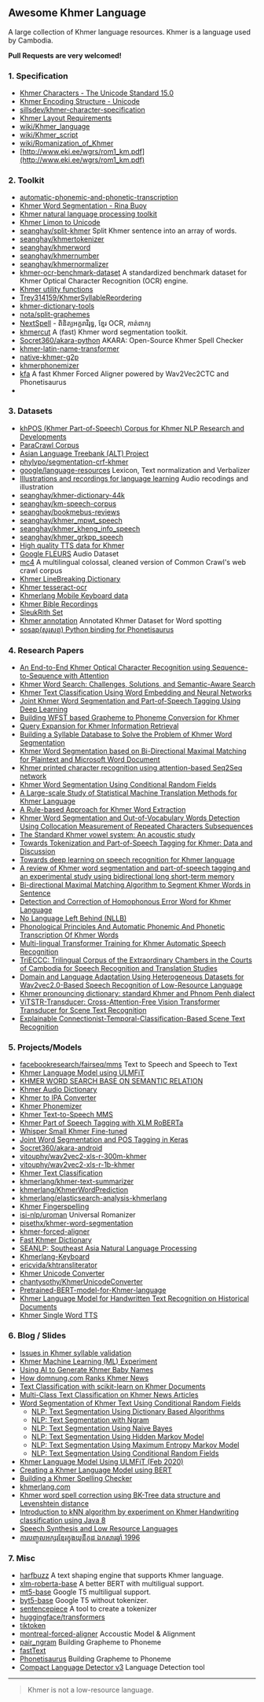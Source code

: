## Awesome Khmer Language

A large collection of Khmer language resources. Khmer is a language used by Cambodia. 

**Pull Requests are very welcomed!** 

### 1. Specification

- [Khmer Characters - The Unicode Standard 15.0](https://www.unicode.org/charts/PDF/U1780.pdf)
- [Khmer Encoding Structure - Unicode](https://www.unicode.org/L2/L2021/21241-khmer-structure.pdf)
- [sillsdev/khmer-character-specification](https://github.com/sillsdev/khmer-character-specification)
- [Khmer Layout Requirements](https://www.w3.org/International/sealreq/khmer)
- [wiki/Khmer_language](https://en.wikipedia.org/wiki/Khmer_language)
- [wiki/Khmer_script](https://en.wikipedia.org/wiki/Khmer_script)
- [wiki/Romanization_of_Khmer](https://en.wikipedia.org/wiki/Romanization_of_Khmer)
- [http://www.eki.ee/wgrs/rom1_km.pdf](http://www.eki.ee/wgrs/rom1_km.pdf)

### 2. Toolkit

- [automatic-phonemic-and-phonetic-transcription](https://gitlab.com/mkrlab/automatic-phonemic-and-phonetic-transcription)
- [Khmer Word Segmentation - Rina Buoy](https://github.com/rinabuoy/KhmerNLP)
- [Khmer natural language processing toolkit](https://github.com/VietHoang1512/khmer-nltk)
- [Khmer Limon to Unicode](https://github.com/danhhong/limon_unicode_converter)
- [seanghay/split-khmer](https://github.com/seanghay/split-khmer) Split Khmer sentence into an array of words.
- [seanghay/khmertokenizer](https://github.com/seanghay/khmertokenizer)
- [seanghay/khmerword](https://github.com/seanghay/khmerword)
- [seanghay/khmernumber](https://github.com/seanghay/khmernumber)
- [seanghay/khmernormalizer](https://github.com/seanghay/khmernormalizer)
- [khmer-ocr-benchmark-dataset](https://github.com/EKYCSolutions/khmer-ocr-benchmark-dataset) A standardized benchmark dataset for Khmer Optical Character Recognition (OCR) engine.
- [Khmer utility functions](https://github.com/seanghay/is-khmer)
- [Trey314159/KhmerSyllableReordering](https://github.com/Trey314159/KhmerSyllableReordering)
- [khmer-dictionary-tools](https://code.google.com/archive/p/khmer-dictionary-tools/)
- [nota/split-graphemes](https://github.com/nota/split-graphemes)
- [NextSpell](https://nextspell.com/) - ពិនិត្យអក្ខរាវិរុទ្ធ, ខ្មែរ OCR, កាត់ពាក្យ
- [khmercut](https://github.com/seanghay/khmercut) A (fast) Khmer word segmentation toolkit.
- [Socret360/akara-python](https://github.com/Socret360/akara-python) AKARA: Open-Source Khmer Spell Checker
- [khmer-latin-name-transformer](https://github.com/seanghay/khmer-latin-name-transformer)
- [native-khmer-g2p](https://github.com/seanghay/native-khmer-g2p)
- [khmerphonemizer](https://github.com/seanghay/khmerphonemizer)
- [kfa](https://github.com/seanghay/kfa) A fast Khmer Forced Aligner powered by Wav2Vec2CTC and Phonetisaurus
- 
### 3. Datasets

- [khPOS (Khmer Part-of-Speech) Corpus for Khmer NLP Research and Developments](https://github.com/ye-kyaw-thu/khPOS/) 
- [ParaCrawl Corpus](https://paracrawl.eu/)
- [Asian Language Treebank (ALT) Project](https://www2.nict.go.jp/astrec-att/member/mutiyama/ALT/)
- [phylypo/segmentation-crf-khmer](https://github.com/phylypo/segmentation-crf-khmer)
- [google/language-resources](https://github.com/google/language-resources/tree/master/km) Lexicon, Text normalization and Verbalizer
- [Illustrations and recordings for language learning](https://www.aakanee.com/) Audio recodings and illustration
- [seanghay/khmer-dictionary-44k](https://huggingface.co/datasets/seanghay/khmer-dictionary-44k)
- [seanghay/km-speech-corpus](https://huggingface.co/datasets/seanghay/km-speech-corpus)
- [seanghay/bookmebus-reviews](https://huggingface.co/datasets/seanghay/bookmebus-reviews)
- [seanghay/khmer_mpwt_speech](https://huggingface.co/datasets/seanghay/khmer_mpwt_speech)
- [seanghay/khmer_kheng_info_speech](https://huggingface.co/datasets/seanghay/khmer_kheng_info_speech)
- [seanghay/khmer_grkpp_speech](https://huggingface.co/datasets/seanghay/khmer_grkpp_speech)
- [High quality TTS data for Khmer](https://openslr.org/42/)
- [Google FLEURS](https://huggingface.co/datasets/google/fleurs) Audio Dataset
- [mc4](https://huggingface.co/datasets/mc4) A multilingual colossal, cleaned version of Common Crawl's web crawl corpus
- [Khmer LineBreaking Dictionary](https://github.com/sbbic/khmerlbdict)
- [Khmer tesseract-ocr](https://github.com/tesseract-ocr/tessdata/blob/main/khm.traineddata)
- [Khmerlang Mobile Keyboard data](https://khmerlang.com/posts/4)
- [Khmer Bible Recordings](http://littlex.net/khbible/)
- [SleukRith Set](https://github.com/donavaly/SleukRith-Set)
- [Khmer annotation](https://www.kaggle.com/datasets/keatchakravuth/khmer-annotation) Annotated Khmer Dataset for Word spotting
- [sosap(សូរសព្ទ) Python binding for Phonetisaurus](https://github.com/seanghay/sosap)

### 4. Research Papers

- [An End-to-End Khmer Optical Character Recognition using Sequence-to-Sequence with Attention](https://arxiv.org/abs/2106.10875)
- [Khmer Word Search: Challenges, Solutions, and Semantic-Aware Search](https://arxiv.org/abs/2112.08918)
- [Khmer Text Classification Using Word Embedding and Neural Networks](https://arxiv.org/abs/2112.06748)
- [Joint Khmer Word Segmentation and Part-of-Speech Tagging Using Deep Learning](https://arxiv.org/abs/2103.16801)
- [Building WFST based Grapheme to Phoneme Conversion for Khmer](https://ksoky.github.io/static/pdf/wfst_g2p.pdf)
- [Query Expansion for Khmer Information Retrieval](https://aclanthology.org/W10-3211.pdf)
- [Building a Syllable Database to Solve the Problem of Khmer Word Segmentation](https://arxiv.org/pdf/1703.02166.pdf)
- [Khmer Word Segmentation based on Bi-Directional Maximal Matching for Plaintext and Microsoft Word Document](http://www.apsipa.org/proceedings_2014/data/paper/1406.pdf)
- [Khmer printed character recognition using attention-based Seq2Seq network](https://journalofscience.ou.edu.vn/index.php/tech-en/article/view/2217)
- [Khmer Word Segmentation Using Conditional Random Fields](https://att-astrec.nict.go.jp/member/ding/KhNLP2015-SEG.pdf)
- [A Large-scale Study of Statistical Machine Translation Methods for Khmer Language](https://aclanthology.org/Y15-1030.pdf)
- [A Rule-based Approach for Khmer Word Extraction](https://www.ieice.org/publications/conference-FIT-DVDs/FIT2010/pdf/E/E_007.pdf)
- [Khmer Word Segmentation and Out-of-Vocabulary Words Detection Using Collocation Measurement of Repeated Characters Subsequences](./assets/GITS-GITI_2012-2013_Van.pdf)
- [The Standard Khmer vowel system: An acoustic study](http://www.rupp.edu.kh/CJBAR/files/Vol-2-Issue-2/5-CHEM-Vol-2-Issue-2.pdf)
- [Towards Tokenization and Part-of-Speech Tagging for Khmer: Data and Discussion](https://dl.acm.org/doi/fullHtml/10.1145/3464378)
- [Towards deep learning on speech recognition for Khmer language](https://mospace.umsystem.edu/xmlui/handle/10355/56110)
- [A review of Khmer word segmentation and part-of-speech tagging and an experimental study using bidirectional long short-term memory](https://journalofscience.ou.edu.vn/index.php/tech-en/article/download/2219/1680)
- [Bi-directional Maximal Matching Algorithm to Segment Khmer Words in Sentence](https://s3.ap-northeast-2.amazonaws.com/journal-home/journal/jips/fullText/787/jips_18_4_9.pdf)
- [Detection and Correction of Homophonous Error Word for Khmer Language](https://www.researchgate.net/profile/Sok-Chea/publication/228963957_Detection_and_Correction_of_Homophonous_Error_Word_for_Khmer_Language/links/5572617108aeacff1ffacd75/Detection-and-Correction-of-Homophonous-Error-Word-for-Khmer-Language.pdf)
- [No Language Left Behind (NLLB)](https://ai.meta.com/research/no-language-left-behind/)
- [Phonological Principles And Automatic Phonemic And Phonetic Transcription Of Khmer Words](https://drive.google.com/file/d/1c_FXNy90pv06StsBMQz4Rzk87ulMqXyM/view)
- [Multi-lingual Transformer Training for Khmer Automatic Speech Recognition](http://www.sap.ist.i.kyoto-u.ac.jp/lab/bib/intl/SOK-APSIPA19.pdf)
- [TriECCC: Trilingual Corpus of the Extraordinary Chambers in the Courts of Cambodia for Speech Recognition and Translation Studies](https://repository.kulib.kyoto-u.ac.jp/dspace/bitstream/2433/276897/1/s2717554522500072.pdf)
- [Domain and Language Adaptation Using Heterogeneous Datasets for Wav2vec2.0-Based Speech Recognition of Low-Resource Language](http://sap.ist.i.kyoto-u.ac.jp/EN/bib/intl/SOK-ICASSP23.pdf)
- [Khmer pronouncing dictionary: standard Khmer and Phnom Penh dialect](https://unesdoc.unesco.org/ark:/48223/pf0000246360)
- [ViTSTR-Transducer: Cross-Attention-Free Vision Transformer Transducer for Scene Text Recognition](https://www.mdpi.com/2313-433X/9/12/276)
- [Explainable Connectionist-Temporal-Classification-Based Scene Text Recognition](https://www.mdpi.com/2313-433X/9/11/248)
  
### 5. Projects/Models

- [facebookresearch/fairseq/mms](https://github.com/facebookresearch/fairseq/tree/main/examples/mms) Text to Speech and Speech to Text
- [Khmer Language Model using ULMFiT](https://ml.tovnah.com/khmer-ulmfit/)
- [KHMER WORD SEARCH BASE ON SEMANTIC RELATION](https://nlp.techostartup.center/)
- [Khmer Audio Dictionary](https://kheng.info/)
- [Khmer to IPA Converter](https://khmerlang.com/tools/khmer-ipa)
- [Khmer Phonemizer](https://huggingface.co/spaces/seanghay/khmer-g2p-ipa)
- [Khmer Text-to-Speech MMS](https://huggingface.co/spaces/seanghay/khmer-tts)
- [Khmer Part of Speech Tagging with XLM RoBERTa](https://huggingface.co/seanghay/khmer-pos-roberta)
- [Whisper Small Khmer Fine-tuned](https://huggingface.co/seanghay/whisper-small-khmer-v2)
- [Joint Word Segmentation and POS Tagging in Keras](https://github.com/Socret360/joint-khmer-word-segmentation-and-pos-tagging)
- [Socret360/akara-android](https://github.com/Socret360/akara-android)
- [vitouphy/wav2vec2-xls-r-300m-khmer](https://huggingface.co/vitouphy/wav2vec2-xls-r-300m-khmer)
- [vitouphy/wav2vec2-xls-r-1b-khmer](https://huggingface.co/vitouphy/wav2vec2-xls-r-1b-khmer)
- [Khmer Text Classification](https://huggingface.co/seanghay/khmer-text-classification-roberta)
- [khmerlang/khmer-text-summarizer](https://github.com/khmerlang/khmer-text-summarizer)
- [khmerlang/KhmerWordPrediction](https://github.com/khmerlang/KhmerWordPrediction)
- [khmerlang/elasticsearch-analysis-khmerlang](https://github.com/khmerlang/elasticsearch-analysis-khmerlang)
- [Khmer Fingerspelling](https://github.com/cadt-g6/khmer_fingerspelling)
- [isi-nlp/uroman](https://github.com/isi-nlp/uroman) Universal Romanizer
- [pisethx/khmer-word-segmentation](https://github.com/pisethx/khmer-word-segmentation)
- [khmer-forced-aligner](https://github.com/seanghay/khmer-forced-aligner)
- [Fast Khmer Dictionary](https://khmerdict.com)
- [SEANLP: Southeast Asia Natural Language Processing](https://github.com/zhaoshiyu/SEANLP)
- [Khmerlang-Keyboard](https://github.com/khmerlang/Khmerlang-Keyboard)
- [ericvida/khtransliterator](https://github.com/ericvida/khtransliterator)
- [Khmer Unicode Converter](https://github.com/chamnap/khmer_unicode_converter)
- [chantysothy/KhmerUnicodeConverter](https://github.com/chantysothy/KhmerUnicodeConverter)
- [Pretrained-BERT-model-for-Khmer-language](https://github.com/rifatul-rifat/Pretrained-BERT-model-for-Khmer-language)
- [Khmer Language Model for Handwritten Text Recognition on Historical Documents](https://github.com/SeanghortBorn/Khmer-Language-Model-v1.0)
- [Khmer Single Word TTS](https://huggingface.co/spaces/seanghay/KLEA)

### 6. Blog / Slides

- [Issues in Khmer syllable validation](https://lindenbergsoftware.com/en/notes/issues-in-khmer-syllable-validation/)
- [Khmer Machine Learning (ML) Experiment](https://ml.tovnah.com/)
- [Using AI to Generate Khmer Baby Names ](https://medium.com/@phylypo/using-ai-to-generate-khmer-baby-names-b9b0af79ee83)
- [How domnung.com Ranks Khmer News](https://medium.com/@phylypo/how-domnung-com-ranks-khmer-news-92bd68989f7a)
- [Text Classification with scikit-learn on Khmer Documents](https://medium.com/@phylypo/text-classification-with-scikit-learn-on-khmer-documents-1a395317d195)
- [Multi-Class Text Classification on Khmer News Articles](https://medium.com/@phylypo/multi-class-text-classification-on-khmer-news-articles-d0937281a524)
- [Word Segmentation of Khmer Text Using Conditional Random Fields](https://medium.com/@phylypo/segmentation-of-khmer-text-using-conditional-random-fields-3a2d4d73956a)
  - [NLP: Text Segmentation Using Dictionary Based Algorithms](https://medium.com/@phylypo/nlp-text-segmentation-using-dictionary-based-algorithms-6d0a45a76c08)
  - [NLP: Text Segmentation with Ngram](https://medium.com/@phylypo/nlp-text-segmentation-with-ngram-b5506dbb514c)
  - [NLP: Text Segmentation Using Naive Bayes](https://medium.com/@phylypo/nlp-text-segmentation-using-naive-bayes-bccdd08ccf6f)
  - [NLP: Text Segmentation Using Hidden Markov Model](https://medium.com/@phylypo/nlp-text-segmentation-using-hidden-markov-model-f238743d87eb)
  - [NLP: Text Segmentation Using Maximum Entropy Markov Model](https://medium.com/@phylypo/nlp-text-segmentation-using-maximum-entropy-markov-model-c6160b13b248)
  - [NLP: Text Segmentation Using Conditional Random Fields](https://medium.com/@phylypo/nlp-text-segmentation-using-conditional-random-fields-e8ff1d2b6060)
- [Khmer Language Model Using ULMFiT (Feb 2020)](https://medium.com/@phylypo/khmer-language-model-using-ulmfit-b0f8ca4e15be)
- [Creating a Khmer Language Model using BERT](https://medium.com/@phylypo/creating-a-khmer-language-model-using-bert-9a12d3f12b03)
- [Building a Khmer Spelling Checker](https://towardsdatascience.com/building-a-khmer-spelling-checker-7e3356677335)
- [khmerlang.com](https://khmerlang.com/)
- [Khmer word spell correction using BK-Tree data structure and Levenshtein distance](https://engleangs.medium.com/khmer-word-spell-correction-using-bk-tree-data-structure-and-levenshtein-distance-dd4d98e3766a)
- [Introduction to kNN algorithm by experiment on Khmer Handwriting classification using Java 8](https://towardsdatascience.com/introduction-to-knn-machine-learning-algorithm-by-experiment-on-khmer-handwriting-classification-66a64652a02c)
- [Speech Synthesis and Low Resource Languages](./assets/SLTU_TTS_Tutorial.pdf)
- [ការបញ្ចូលអក្សរខ្មែរក្នុងយូនីកូដ ឯកសារឆ្នាំ 1996](https://khmertypography.com/khmer-unicode-letter-1996)

### 7. Misc

- [harfbuzz](https://github.com/harfbuzz/harfbuzz) A text shaping engine that supports Khmer language.
- [xlm-roberta-base](https://huggingface.co/xlm-roberta-base) A better BERT with multiligual support.
- [mt5-base](https://huggingface.co/google/mt5-base) Google T5 multiligual support.
- [byt5-base](https://huggingface.co/google/byt5-base) Google T5 without tokenizer.
- [sentencepiece](https://github.com/google/sentencepiece) A tool to create a tokenizer
- [huggingface/transformers](https://github.com/huggingface/transformers)
- [tiktoken](https://github.com/openai/tiktoken)
- [montreal-forced-aligner](https://montreal-forced-aligner.readthedocs.io/) Accoustic Model & Alignment
- [pair_ngram](https://github.com/google-research/google-research/tree/master/pair_ngram) Building Grapheme to Phoneme
- [fastText](https://fasttext.cc/)
- [Phonetisaurus](https://github.com/AdolfVonKleist/Phonetisaurus) Building Grapheme to Phoneme
- [Compact Language Detector v3](https://github.com/google/cld3) Language Detection tool

---

> Khmer is not a low-resource language.
